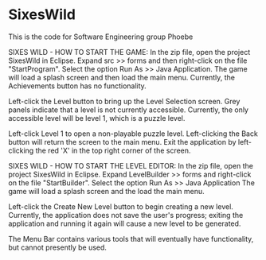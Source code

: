 # SixesWild
This is the code for Software Engineering group Phoebe

SIXES WILD - HOW TO START THE GAME:
In the zip file, open the project SixesWild in Eclipse. Expand src >> forms and then right-click on the file "StartProgram".
Select the option Run As >> Java Application.
The game will load a splash screen and then load the main menu. Currently, the Achievements button has no functionality.

Left-click the Level button to bring up the Level Selection screen.
Grey panels indicate that a level is not currently accessible.  Currently, the only accessible level will be level 1, which
is a puzzle level.

Left-click Level 1 to open a non-playable puzzle level. Left-clicking the Back button will return the screen to the main menu.
Exit the application by left-clicking the red 'X' in the top right corner of the screen.


SIXES WILD - HOW TO START THE LEVEL EDITOR:
In the zip file, open the project SixesWild in Eclipse. Expand LevelBuilder >> forms and right-click on the file "StartBuilder".
Select the option Run As >> Java Application
The game will load a splash screen and the load the main menu.

Left-click the Create New Level button to begin creating a new level. Currently, the application does not save the user's progress;
exiting the application and running it again will cause a new level to be generated.

The Menu Bar contains various tools that will eventually have functionality, but cannot presently be used.
